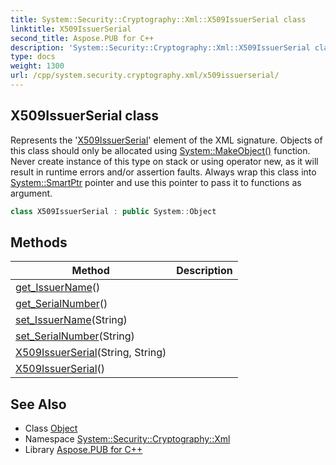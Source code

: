 ```yaml
---
title: System::Security::Cryptography::Xml::X509IssuerSerial class
linktitle: X509IssuerSerial
second_title: Aspose.PUB for C++
description: 'System::Security::Cryptography::Xml::X509IssuerSerial class. Represents the ''X509IssuerSerial'' element of the XML signature. Objects of this class should only be allocated using System::MakeObject() function. Never create instance of this type on stack or using operator new, as it will result in runtime errors and/or assertion faults. Always wrap this class into System::SmartPtr pointer and use this pointer to pass it to functions as argument in C++.'
type: docs
weight: 1300
url: /cpp/system.security.cryptography.xml/x509issuerserial/
---
```

## X509IssuerSerial class


Represents the '[X509IssuerSerial](./)' element of the XML signature. Objects of this class should only be allocated using [System::MakeObject()](../../system/makeobject/) function. Never create instance of this type on stack or using operator new, as it will result in runtime errors and/or assertion faults. Always wrap this class into [System::SmartPtr](../../system/smartptr/) pointer and use this pointer to pass it to functions as argument.

```cpp
class X509IssuerSerial : public System::Object
```

## Methods

| Method | Description |
| --- | --- |
| [get_IssuerName](./get_issuername/)() |  |
| [get_SerialNumber](./get_serialnumber/)() |  |
| [set_IssuerName](./set_issuername/)(String) |  |
| [set_SerialNumber](./set_serialnumber/)(String) |  |
| [X509IssuerSerial](./x509issuerserial/)(String, String) |  |
| [X509IssuerSerial](./x509issuerserial/)() |  |
## See Also

* Class [Object](../../system/object/)
* Namespace [System::Security::Cryptography::Xml](../)
* Library [Aspose.PUB for C++](../../)
